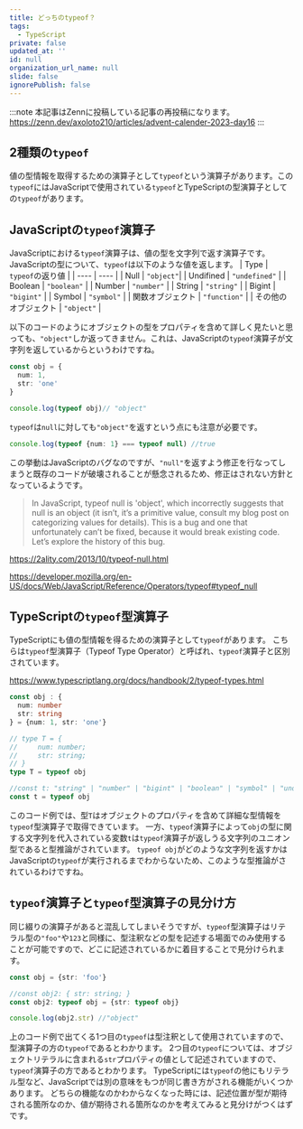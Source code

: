 ```yaml
---
title: どっちのtypeof？
tags:
  - TypeScript
private: false
updated_at: ''
id: null
organization_url_name: null
slide: false
ignorePublish: false
---
```

:::note
本記事はZennに投稿している記事の再投稿になります。
https://zenn.dev/axoloto210/articles/advent-calender-2023-day16
:::
## 2種類の`typeof`
値の型情報を取得するための演算子として`typeof`という演算子があります。この`typeof`にはJavaScriptで使用されている`typeof`とTypeScriptの型演算子としての`typeof`があります。
## JavaScriptの`typeof`演算子
JavaScriptにおける`typeof`演算子は、値の型を文字列で返す演算子です。
JavaScriptの型について、`typeof`は以下のような値を返します。
| Type | `typeof`の返り値 |
| ---- | ---- |
| Null | `"object"`|
| Undifined | `"undefined"` |
| Boolean | `"boolean"` |
| Number | `"number"` |
| String | `"string"` |
| Bigint | `"bigint"` |
| Symbol | `"symbol"` |
| 関数オブジェクト | `"function"` |
| その他のオブジェクト | `"object"` |

以下のコードのようにオブジェクトの型をプロパティを含めて詳しく見たいと思っても、`"object"`しか返ってきません。これは、JavaScriptの`typeof`演算子が文字列を返しているからというわけですね。
```ts
const obj = {
  num: 1,
  str: 'one'
}

console.log(typeof obj)// "object" 
```
`typeof`は`null`に対しても`"object"`を返すという点にも注意が必要です。
```ts
console.log(typeof {num: 1} === typeof null) //true 
```
この挙動はJavaScriptのバグなのですが、`"null"`を返すよう修正を行なってしまうと既存のコードが破壊されることが懸念されるため、修正はされない方針となっているようです。
>In JavaScript, typeof null is 'object', which incorrectly suggests that null is an object (it isn’t, it’s a primitive value, consult my blog post on categorizing values for details). This is a bug and one that unfortunately can’t be fixed, because it would break existing code. Let’s explore the history of this bug.

https://2ality.com/2013/10/typeof-null.html

https://developer.mozilla.org/en-US/docs/Web/JavaScript/Reference/Operators/typeof#typeof_null

## TypeScriptの`typeof`型演算子
TypeScriptにも値の型情報を得るための演算子として`typeof`があります。
こちらは`typeof`型演算子（Typeof Type Operator）と呼ばれ、`typeof`演算子と区別されています。

https://www.typescriptlang.org/docs/handbook/2/typeof-types.html
```ts
const obj : {
  num: number
  str: string
} = {num: 1, str: 'one'}

// type T = {
//     num: number;
//     str: string;
// }
type T = typeof obj

//const t: "string" | "number" | "bigint" | "boolean" | "symbol" | "undefined" | "object" | "function"
const t = typeof obj
```
このコード例では、型`T`はオブジェクトのプロパティを含めて詳細な型情報を`typeof`型演算子で取得できています。
一方、`typeof`演算子によって`obj`の型に関する文字列を代入されている変数`t`は`typeof`演算子が返しうる文字列のユニオン型であると型推論がされています。
`typeof obj`がどのような文字列を返すかはJavaScriptの`typeof`が実行されるまでわからないため、このような型推論がされているわけですね。
## `typeof`演算子と`typeof`型演算子の見分け方
同じ綴りの演算子があると混乱してしまいそうですが、`typeof`型演算子はリテラル型の`"foo"`や`123`と同様に、型注釈などの型を記述する場面でのみ使用することが可能ですので、どこに記述されているかに着目することで見分けられます。
```ts
const obj = {str: 'foo'}

//const obj2: { str: string; }
const obj2: typeof obj = {str: typeof obj}

console.log(obj2.str) //"object" 
```
上のコード例で出てくる1つ目の`typeof`は型注釈として使用されていますので、型演算子の方の`typeof`であるとわかります。
2つ目の`typeof`については、オブジェクトリテラルに含まれる`str`プロパティの値として記述されていますので、`typeof`演算子の方であるとわかります。
TypeScriptには`typeof`の他にもリテラル型など、JavaScriptでは別の意味をもつが同じ書き方がされる機能がいくつかあります。
どちらの機能なのかわからなくなった時には、記述位置が型が期待される箇所なのか、値が期待される箇所なのかを考えてみると見分けがつくはずです。